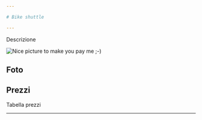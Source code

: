 ```yaml
---

# Bike shuttle

---
```


Descrizione

![Nice picture to make you pay me ;-)](../images/lago_vigna_landscape.jpeg)

## Foto


## Prezzi

Tabella prezzi



---

